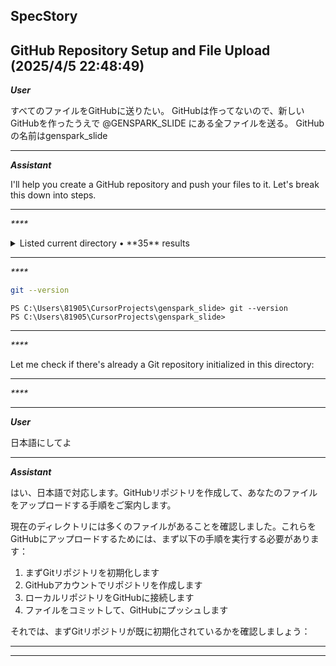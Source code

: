 ## SpecStory

## GitHub Repository Setup and File Upload (2025/4/5 22:48:49)

_**User**_

すべてのファイルをGitHubに送りたい。
GitHubは作ってないので、新しいGitHubを作ったうえで @GENSPARK_SLIDE にある全ファイルを送る。
GitHubの名前はgenspark_slide

---

_**Assistant**_

I'll help you create a GitHub repository and push your files to it. Let's break this down into steps.

---

_****_

<details>
            <summary>Listed current directory • **35** results</summary>
        
| Name |
|-------|
| 📄 `.specstory` |
| 📄 `prompt.md` |
| 📄 `19.html` |
| 📄 `20.html` |
| 📄 `18.html` |
| 📄 `17.html` |
| 📄 `16.html` |
| 📄 `15.html` |
| 📄 `14.html` |
| 📄 `13.pdf` |
| 📄 `13.html` |
| 📄 `12.html` |
| 📄 `12.pdf` |
| 📄 `11.html` |
| 📄 `11.pdf` |
| 📄 `10.pdf` |
| 📄 `10.html` |
| 📄 `09.html` |
| 📄 `09.pdf` |
| 📄 `08.html` |
| 📄 `08.pdf` |
| 📄 `07.pdf` |
| 📄 `07.html` |
| 📄 `06.html` |
| 📄 `06.pdf` |
| 📄 `05.html` |
| 📄 `05.pdf` |
| 📄 `04.html` |
| 📄 `04.pdf` |
| 📄 `03.html` |
| 📄 `03.pdf` |
| 📄 `02.html` |
| 📄 `02.pdf` |
| 📄 `01.html` |
| 📄 `01.pdf` |

</details>

---

_****_

```bash
git --version
```

```
PS C:\Users\81905\CursorProjects\genspark_slide> git --version
PS C:\Users\81905\CursorProjects\genspark_slide>

```

---

_****_

Let me check if there's already a Git repository initialized in this directory:

---

_****_



---

_**User**_

日本語にしてよ

---

_**Assistant**_

はい、日本語で対応します。GitHubリポジトリを作成して、あなたのファイルをアップロードする手順をご案内します。

現在のディレクトリには多くのファイルがあることを確認しました。これらをGitHubにアップロードするためには、まず以下の手順を実行する必要があります：

1. まずGitリポジトリを初期化します
2. GitHubアカウントでリポジトリを作成します
3. ローカルリポジトリをGitHubに接続します
4. ファイルをコミットして、GitHubにプッシュします

それでは、まずGitリポジトリが既に初期化されているかを確認しましょう：

---



---

